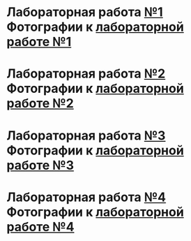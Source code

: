 Лабораторная работа [№1](src/lab01) \
Фотографии к [лабораторной работе №1](images/lab01)
= 
>
>
Лабораторная работа [№2](src/lab02) \
Фотографии к [лабораторной работе №2](images/lab02)
=
>
>
Лабораторная работа [№3](src/lab03)\
Фотографии к [лабораторной работе №3](images/lab03)
=
>
>
Лабораторная работа [№4](src/lab04) \
Фотографии к [лабораторной работе №4](images/lab04)
=
>
